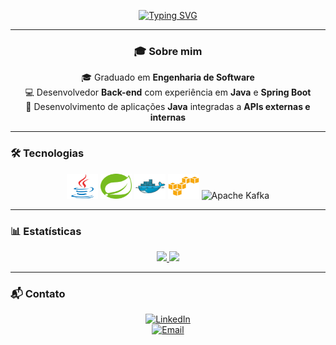 <p align="center">
  <a href="https://git.io/typing-svg">
    <img src="https://readme-typing-svg.demolab.com?font=Fira+Code&weight=600&size=25&pause=1000&color=ffffff&random=false&width=435&height=40&lines=Olá,+eu+sou+Breno+Augusto!+☕💻🌍" alt="Typing SVG">
  </a>
</p>

---

<div align="center">

### 🎓 Sobre mim  

🎓 Graduado em **Engenharia de Software**  
💻 Desenvolvedor **Back-end** com experiência em **Java** e **Spring Boot**  
🔗 Desenvolvimento de aplicações **Java** integradas a **APIs externas e internas**  

</div>

---

### 🛠️ Tecnologias  

<div align="center">
  <img src="https://raw.githubusercontent.com/devicons/devicon/master/icons/java/java-original.svg" alt="Java" height="40" width="50">
  <img src="https://raw.githubusercontent.com/devicons/devicon/master/icons/spring/spring-original.svg" alt="Spring" height="40" width="50">
  <img src="https://raw.githubusercontent.com/devicons/devicon/master/icons/docker/docker-original.svg" alt="Docker" height="40" width="50">
  <img src="https://raw.githubusercontent.com/devicons/devicon/master/icons/amazonwebservices/amazonwebservices-original.svg" alt="AWS" height="40" width="50">
  <img src="https://cdn.jsdelivr.net/gh/devicons/devicon/icons/apachekafka/apachekafka-original.svg" alt="Apache Kafka" height="40" width="50">
</div>

---

### 📊 Estatísticas  

<div align="center">
  <a href="https://github.com/brenoaugustoalves">
    <img height="150em" src="https://github-readme-stats.vercel.app/api?username=brenoaugustoalves&show_icons=true&theme=dark&include_all_commits=false&count_private=true"/>
    <img height="150em" src="https://github-readme-stats.vercel.app/api/top-langs/?username=brenoaugustoalves&layout=compact&langs_count=10&theme=dark"/>
  </a>
</div>

---

### 📬 Contato  

<div align="center">

[![LinkedIn](https://img.shields.io/badge/LinkedIn-0077B5?style=for-the-badge&logo=linkedin&logoColor=white)](https://www.linkedin.com/in/brenoaugustoalves/)  
[![Email](https://img.shields.io/badge/Gmail-D14836?style=for-the-badge&logo=gmail&logoColor=white)](mailto:brenoaugustoalves@gmail.com)  

</div>
